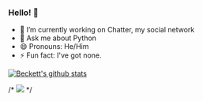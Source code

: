 ### Hello! 👋

- 🔭 I’m currently working on Chatter, my social network
- 💬 Ask me about Python
- 😄 Pronouns: He/Him
- ⚡ Fun fact: I've got none.

[![Beckett's github stats](https://github-readme-stats.vercel.app/api?username=beckettnormington)](https://github.com/beckettnormington)

/* ![](https://gitwar.herokuapp.com/badge?username=beckettnormington&color=brightgreen) */
